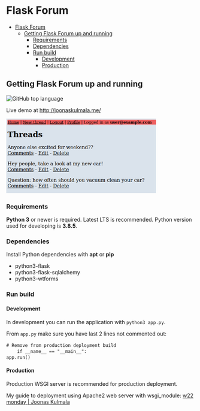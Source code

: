 # Flask Forum

- [Flask Forum](#flask-forum)
  - [Getting Flask Forum up and running](#getting-flask-forum-up-and-running)
    - [Requirements](#requirements)
    - [Dependencies](#dependencies)
    - [Run build](#run-build)
      - [Development](#development)
      - [Production](#production)

## Getting Flask Forum up and running

![GitHub top language](https://img.shields.io/github/languages/top/JoonasKulmala/Flask-Forum)

Live demo at http://joonaskulmala.me/

<img src="UI.png" width="400">


### Requirements

**Python 3** or newer is required. Latest LTS is recommended. Python version used for developing is **3.8.5**.

### Dependencies

Install Python dependencies with **apt** or **pip**

* python3-flask
* python3-flask-sqlalchemy
* python3-wtforms

### Run build

#### Development

In development you can run the application with `python3 app.py`.

From `app.py` make sure you have last 2 lines not commented out:

    # Remove from production deployment build
        if __name__ == "__main__":
    app.run()

#### Production

Production WSGI server is recommended for production deployment.

My guide to deployment using Apache2 web server with wsgi_module: [w22 monday | Joonas Kulmala](https://github.com/JoonasKulmala/Python-weppipalvelu/tree/main/w22/monday)
